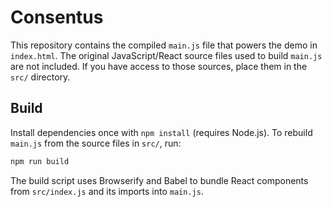 # Consentus

This repository contains the compiled `main.js` file that powers the demo in `index.html`. The original JavaScript/React source files used to build `main.js` are not included. If you have access to those sources, place them in the `src/` directory.

## Build

Install dependencies once with `npm install` (requires Node.js). To rebuild `main.js` from the source files in `src/`, run:

```bash
npm run build
```

The build script uses Browserify and Babel to bundle React components from `src/index.js` and its imports into `main.js`.
